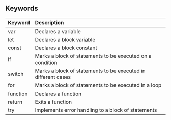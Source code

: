 ## Keywords

| **Keyword** |	**Description** |
| :--      | :-- |
| var      | Declares a variable |
| let	     | Declares a block variable |
| const    | Declares a block constant |
| if	     | Marks a block of statements to be executed on a condition |
| switch   | Marks a block of statements to be executed in different cases |
| for	     | Marks a block of statements to be executed in a loop |
| function | Declares a function |
| return	 | Exits a function |
| try	     | Implements error handling to a block of statements |
